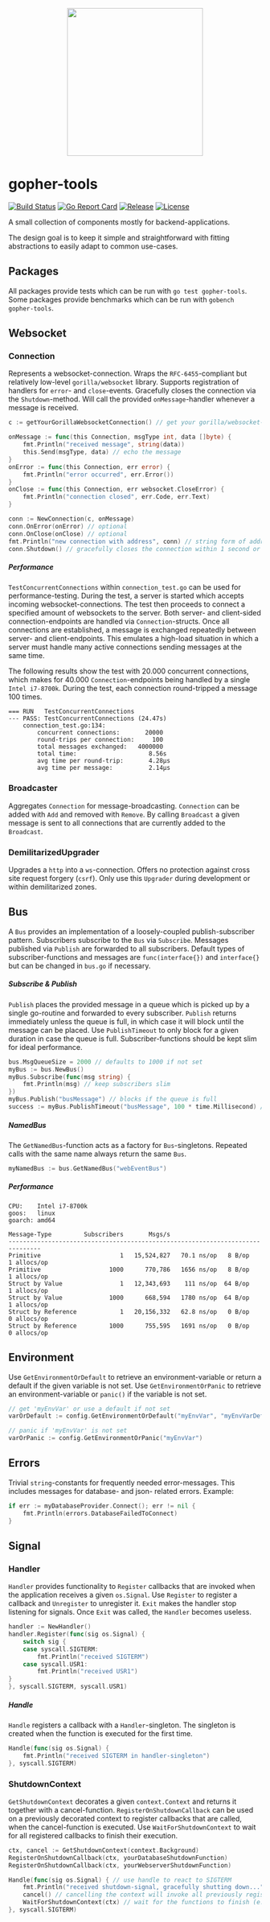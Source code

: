 <p align="center">
  <img width="270" height="294" src="https://github.com/jjxxs/gopher-tools/blob/media/.github/master/gopher_tools_small.png">
</p>

# gopher-tools
[![Build Status](https://travis-ci.org/jjxxs/gopher-tools.svg?branch=develop)](https://travis-ci.org/jjxxs/gopher-tools)
[![Go Report Card](https://goreportcard.com/badge/github.com/jjxxs/gopher-tools)](https://goreportcard.com/report/github.com/jjxxs/gopher-tools)
[![Release](https://img.shields.io/github/v/release/jjxxs/gopher-tools.svg)](https://github.com/jjxxs/gopher-tools/releases/latest)
[![License](https://img.shields.io/github/license/jjxxs/gopher-tools)](/LICENSE)

A small collection of components mostly for backend-applications. 
 
The design goal is to keep it simple and straightforward with fitting abstractions to easily adapt to common use-cases.

## Packages
All packages provide tests which can be run with ```go test gopher-tools```. Some packages provide benchmarks which can
be run with ```gobench gopher-tools```.

## Websocket

### Connection
Represents a websocket-connection. Wraps the ```RFC-6455```-compliant but relatively low-level ```gorilla/websocket```
library. Supports registration of handlers for ```error```- and ```close```-events. Gracefully closes the connection via
the ```Shutdown```-method. Will call the provided ```onMessage```-handler whenever a message is received.
```go
c := getYourGorillaWebsocketConnection() // get your gorilla/websocket-connection

onMessage := func(this Connection, msgType int, data []byte) {
    fmt.Println("received message", string(data))
    this.Send(msgType, data) // echo the message
}
onError := func(this Connection, err error) {
    fmt.Println("error occurred", err.Error())
}
onClose := func(this Connection, err websocket.CloseError) {
    fmt.Println("connection closed", err.Code, err.Text)
}

conn := NewConnection(c, onMessage)
conn.OnError(onError) // optional
conn.OnClose(onClose) // optional
fmt.Println("new connection with address", conn) // string form of address (for example, "192.0.2.1:25", "[2001:db8::1]:80")
conn.Shutdown() // gracefully closes the connection within 1 second or kills it otherwise
```

##### Performance
```TestConcurrentConnections``` within ```connection_test.go``` can be used for performance-testing. During the test, a server is started which
accepts incoming websocket-connections. The test then proceeds to connect a specified amount of websockets to
the server. Both server- and client-sided connection-endpoints are handled via ```Connection```-structs. Once all connections
are established, a message is exchanged repeatedly between server- and client-endpoints. This emulates a high-load situation
in which a server must handle many active connections sending messages at the same time.

The following results show the test with 20.000 concurrent connections, which makes for 40.000 ```Connection```-endpoints 
being handled by a single ```Intel i7-8700k```. During the test, each connection round-tripped a message 100 times.
```
=== RUN   TestConcurrentConnections
--- PASS: TestConcurrentConnections (24.47s)
    connection_test.go:134: 
        concurrent connections:       20000
        round-trips per connection:     100
        total messages exchanged:   4000000
        total time:                    8.56s
        avg time per round-trip:       4.28µs
        avg time per message:          2.14µs
```

### Broadcaster
Aggregates ```Connection``` for message-broadcasting. ```Connection``` can be added with ```Add``` and removed with 
```Remove```. By calling ```Broadcast``` a given message is sent to all connections that are currently added to the 
```Broadcast```. 

### DemilitarizedUpgrader
Upgrades a ```http``` into a ```ws```-connection. Offers no protection against cross site request forgery (```csrf```). Only
use this ```Upgrader``` during development or within demilitarized zones.

## Bus
A ```Bus``` provides an implementation of a loosely-coupled publish-subscriber pattern. Subscribers subscribe to the
```Bus``` via ```Subscribe```. Messages published via ```Publish``` are forwarded to all subscribers. Default types of
subscriber-functions and messages are ```func(interface{})``` and ```interface{}``` but can be changed in ```bus.go```
if necessary.

##### Subscribe & Publish
```Publish``` places the provided message in a queue which is picked up by a single go-routine and forwarded to
every subscriber. ```Publish``` returns immediately unless the queue is full, in which case it will block until the
message can be placed. Use ```PublishTimeout``` to only block for a given duration in case the queue is full. 
Subscriber-functions should be kept slim for ideal performance.
```go
bus.MsgQueueSize = 2000 // defaults to 1000 if not set
myBus := bus.NewBus()
myBus.Subscribe(func(msg string) {
    fmt.Println(msg) // keep subscribers slim
})
myBus.Publish("busMessage") // blocks if the queue is full
success := myBus.PublishTimeout("busMessage", 100 * time.Millisecond) // only blocks for 100ms if the queue is full
```

##### NamedBus
The ```GetNamedBus```-function acts as a factory for ```Bus```-singletons. Repeated calls with the same
name always return the same ```Bus```.
```go
myNamedBus := bus.GetNamedBus("webEventBus")
```

##### Performance
```
CPU:    Intel i7-8700k
goos:   linux
goarch: amd64

Message-Type         Subscribers       Msgs/s
-------------------------------------------------------------------------------
Primitive                      1   15,524,827   70.1 ns/op   8 B/op   1 allocs/op
Primitive                   1000      770,786   1656 ns/op   8 B/op   1 allocs/op
Struct by Value                1   12,343,693    111 ns/op  64 B/op   1 allocs/op
Struct by Value             1000      668,594   1780 ns/op  64 B/op   1 allocs/op
Struct by Reference            1   20,156,332   62.8 ns/op   0 B/op   0 allocs/op
Struct by Reference         1000      755,595   1691 ns/op   0 B/op   0 allocs/op
```

## Environment
Use ```GetEnvironmentOrDefault``` to retrieve an environment-variable or return a default 
if the given variable is not set. Use ```GetEnvironmentOrPanic``` to retrieve an environment-variable or ```panic()``` 
if the variable is not set.
```go
// get 'myEnvVar' or use a default if not set
varOrDefault := config.GetEnvironmentOrDefault("myEnvVar", "myEnvVarDefault")

// panic if 'myEnvVar' is not set
varOrPanic := config.GetEnvironmentOrPanic("myEnvVar")
```

## Errors
Trivial ```string```-constants for frequently needed error-messages. This includes messages for database- and json-
related errors. Example:
```go
if err := myDatabaseProvider.Connect(); err != nil {
    fmt.Println(errors.DatabaseFailedToConnect)
}
```

## Signal

### Handler
```Handler``` provides functionality to ```Register``` callbacks that are invoked when the application receives a given ```os.Signal```.
Use ```Register``` to register a callback and ```Unregister``` to unregister it. ```Exit``` makes the handler stop listening
for signals. Once ```Exit``` was called, the ```Handler``` becomes useless.
```go
handler := NewHandler()
handler.Register(func(sig os.Signal) {
    switch sig {
    case syscall.SIGTERM:
        fmt.Println("received SIGTERM")
    case syscall.USR1:
        fmt.Println("received USR1")
}
}, syscall.SIGTERM, syscall.USR1)
```

##### Handle
```Handle``` registers a callback with a ```Handler```-singleton. The singleton is created when the function is executed 
for the first time.
```go
Handle(func(sig os.Signal) {
    fmt.Println("received SIGTERM in handler-singleton")
}, syscall.SIGTERM)
```
  
### ShutdownContext
```GetShutdownContext``` decorates a given ```context.Context``` and returns it together with a cancel-function. 
```RegisterOnShutdownCallback``` can be used on a previously decorated context to register callbacks that are called,
when the cancel-function is executed. Use ```WaitForShutdownContext``` to wait for all registered callbacks to finish
their execution.
```go
ctx, cancel := GetShutdownContext(context.Background)
RegisterOnShutdownCallback(ctx, yourDatabaseShutdownFunction)
RegisterOnShutdownCallback(ctx, yourWebserverShutdownFunction)

Handle(func(sig os.Signal) { // use handle to react to SIGTERM
    fmt.Println("received shutdown-signal, gracefully shutting down...")
    cancel() // cancelling the context will invoke all previously registered functions  
    WaitForShutdownContext(ctx) // wait for the functions to finish (e.g. closing connections to database)
}, syscall.SIGTERM)
```
